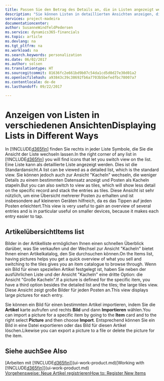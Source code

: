 ```yaml
---
title: Passen Sie den Betrag des Details an, die in Listen angezeigt werden
description: "Sie können Listen in detaillierten Ansichten anzeigen, die mehr Informationen geben, oder als Kacheln anzeigen, die einfach, dargestellt werden."
services: project-madeira
documentationcenter: 
author: SusanneWindfeldPedersen
ms.service: dynamics365-financials
ms.topic: article
ms.devlang: na
ms.tgt_pltfrm: na
ms.workload: na
ms.search.keywords: personalization
ms.date: 06/02/2017
ms.author: solsen
ms.translationtype: HT
ms.sourcegitcommit: 81636fc2e661bd9b07c54da1cd5d0d27e30d01a2
ms.openlocfilehash: a93843c39c38692fb6a7703b5befedfbc78007a7
ms.contentlocale: de-de
ms.lasthandoff: 09/22/2017

---
```

# <a name="displaying-lists-in-different-ways"></a><span data-ttu-id="0e446-103">Anzeigen von Listen in verschiedenen Ansichten</span><span class="sxs-lookup"><span data-stu-id="0e446-103">Displaying Lists in Different Ways</span></span>
<span data-ttu-id="0e446-104">In [!INCLUDE[d365fin](includes/d365fin_md.md)] finden Sie rechts in jeder Liste Symbole, die Sie die Ansicht der Liste wechseln lassen.</span><span class="sxs-lookup"><span data-stu-id="0e446-104">In the right corner of any list in [!INCLUDE[d365fin](includes/d365fin_md.md)] you will find icons that let you switch view on the list.</span></span> <span data-ttu-id="0e446-105">Eine Liste kann als detaillierte Liste angezeigt werden. Dies ist die Standardansicht.</span><span class="sxs-lookup"><span data-stu-id="0e446-105">A list can be viewed as a detailed list, which is the standard view.</span></span> <span data-ttu-id="0e446-106">Sie können jedoch auch zur Ansicht "Kacheln" wechseln, die weniger Details zu einem bestimmten Datensatz anzeigt und Posten als Kacheln stapeln.</span><span class="sxs-lookup"><span data-stu-id="0e446-106">But you can also switch to view as tiles, which will show less detail on the specific record and stack the entries as tiles.</span></span> <span data-ttu-id="0e446-107">Diese Ansicht ist sehr nützlich, um eine Übersicht mehrerer Posten zu erhalten und ist insbesondere auf kleineren Geräten hilfreich, da es das Tippen auf jeden Posten erleichtert.</span><span class="sxs-lookup"><span data-stu-id="0e446-107">This view is very useful to gain an overview of several entries and is in particular useful on smaller devices, because it makes each entry easier to tap.</span></span>

## <a name="items-list"></a><span data-ttu-id="0e446-108">Artikelübersicht</span><span class="sxs-lookup"><span data-stu-id="0e446-108">Items list</span></span>
<span data-ttu-id="0e446-109">Bilder in der Artikelliste ermöglichen Ihnen einen schnellen Überblick darüber, was Sie verkaufen und der Wechsel zur Ansicht "Kacheln" bietet Ihnen einen Artikelkatalog, den Sie durchsuchen können.</span><span class="sxs-lookup"><span data-stu-id="0e446-109">On the Items list, having pictures helps you get a quick overview of what you sell and switching to the tiles gives you an item catalogue to browse through.</span></span> <span data-ttu-id="0e446-110">Wenn ein Bild für einen speziellen Artikel festgelegt ist, haben Sie neben der ausführlichen Liste und der Ansicht "Kacheln" eine dritte Option: die Ansicht "Große Kacheln".</span><span class="sxs-lookup"><span data-stu-id="0e446-110">If a picture is defined for the specific item, you have a third option besides the detailed list and the tiles; the large tiles view.</span></span> <span data-ttu-id="0e446-111">Diese Ansicht zeigt große Bilder für jeden Posten an.</span><span class="sxs-lookup"><span data-stu-id="0e446-111">This view displays large pictures for each entry.</span></span>

<span data-ttu-id="0e446-112">Sie können ein Bild für einen bestimmten Artikel importieren, indem Sie die **Artikel** karte aufrufen und rechts **Bild** und dann **Importieren** wählen.</span><span class="sxs-lookup"><span data-stu-id="0e446-112">You can import a picture for a specific item by going to the **Item** card and to the right select **Picture** and then choose **Import**.</span></span> <span data-ttu-id="0e446-113">Entsprechend können Sie ein Bild in eine Datei exportieren oder das Bild für diesen Artikel löschen.</span><span class="sxs-lookup"><span data-stu-id="0e446-113">Likewise you can export a picture to a file or delete the picture for the item.</span></span>  

## <a name="see-also"></a><span data-ttu-id="0e446-114">Siehe auch</span><span class="sxs-lookup"><span data-stu-id="0e446-114">See Also</span></span>
<span data-ttu-id="0e446-115">[Arbeiten mit [!INCLUDE[d365fin](includes/d365fin_md.md)]](ui-work-product.md)</span><span class="sxs-lookup"><span data-stu-id="0e446-115">[Working with [!INCLUDE[d365fin](includes/d365fin_md.md)]](ui-work-product.md)</span></span>  
[<span data-ttu-id="0e446-116">Vorgehensweise: Neue Artikel registrieren</span><span class="sxs-lookup"><span data-stu-id="0e446-116">How to: Register New Items</span></span>](inventory-how-register-new-items.md)  


